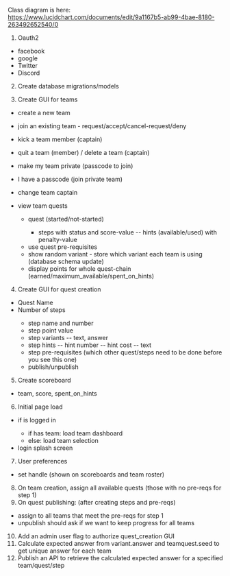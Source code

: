 Class diagram is here:
https://www.lucidchart.com/documents/edit/9a1167b5-ab99-4bae-8180-263492652540/0

1. Oauth2
  - <done> facebook
  - <done> google
  - Twitter
  - Discord

2. <done> Create database migrations/models

3. Create GUI for teams
  - <done> create a new team
  - <done> join an existing team - request/accept/cancel-request/deny
  - <done> kick a team member (captain)
  - <done> quit a team (member) / delete a team (captain)
  - <defer> make my team private (passcode to join)
  - <defer> I have a passcode (join private team)
  - <done> change team captain

  - <done> view team quests
    + <done> quest (started/not-started)
      - <done> steps with status and score-value
        -- hints (available/used) with penalty-value
    + use quest pre-requisites
    + show random variant - store which variant each team is using (database schema update)
    + <done> display points for whole quest-chain (earned/maximum_available/spent_on_hints)

4. Create GUI for quest creation
  - <done> Quest Name
  - <done> Number of steps
    + <done> step name and number
    + <done> step point value
    + step variants
      -- text, answer
    + step hints
      -- hint number
      -- hint cost
      -- text
    + step pre-requisites (which other quest/steps need to be done before you see this one)
    + <done> publish/unpublish

5. Create scoreboard
  - team, score, spent_on_hints

6. Initial page load
  - <done> if is logged in
    - <done> if has team: load team dashboard
    - <done> else: load team selection
  - <done> login splash screen

7. User preferences
  - set handle (shown on scoreboards and team roster)

8. On team creation, assign all available quests (those with no pre-reqs for step 1)
9. On quest publishing: (after creating steps and pre-reqs)
  - assign to all teams that meet the pre-reqs for step 1
  - unpublish should ask if we want to keep progress for all teams

10. Add an admin user flag to authorize quest_creation GUI
11. Calculate expected answer from variant.answer and teamquest.seed to get unique answer for each team
12. Publish an API to retrieve the calculated expected answer for a specified team/quest/step
